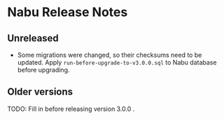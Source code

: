 # Nabu Release Notes

## Unreleased

  * Some migrations were changed, so their checksums need to be updated.
Apply `run-before-upgrade-to-v3.0.0.sql` to Nabu database before upgrading.

## Older versions

TODO: Fill in before releasing version 3.0.0 .
